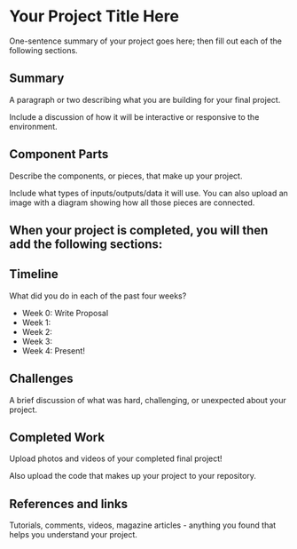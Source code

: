 
# Your Project Title Here

One-sentence summary of your project goes here; then fill out each of the following sections.

## Summary

A paragraph or two describing what you are building for your final project.

Include a discussion of how it will be interactive or responsive to the environment.

## Component Parts

Describe the components, or pieces, that make up your project.

Include what types of inputs/outputs/data it will use. You can also upload an image with a diagram showing how all those pieces are connected.

## When your project is completed, you will then add the following sections:

## Timeline

What did you do in each of the past four weeks?

- Week 0: Write Proposal
- Week 1:
- Week 2:
- Week 3:
- Week 4: Present!

## Challenges

A brief discussion of what was hard, challenging, or unexpected about your project.

## Completed Work

Upload photos and videos of your completed final project!

Also upload the code that makes up your project to your repository.

## References and links

Tutorials, comments, videos, magazine articles - anything you found that helps you understand your project.

